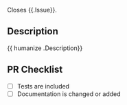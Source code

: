 Closes {{.Issue}}.

## Description

{{ humanize .Description}}

## PR Checklist

- [ ] Tests are included
- [ ] Documentation is changed or added
